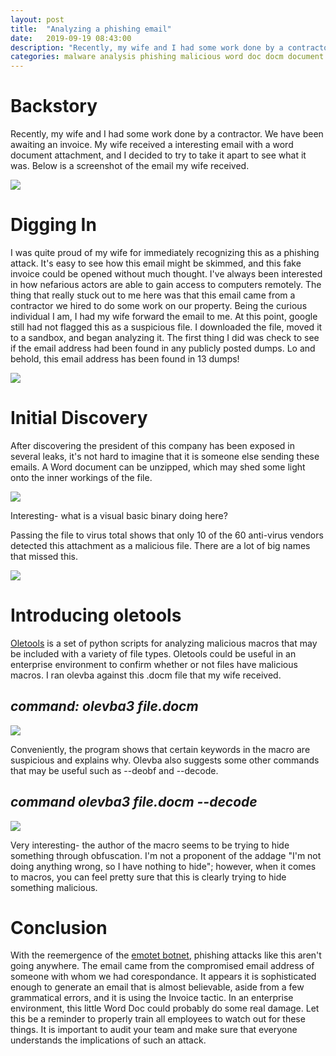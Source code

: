 ```yaml
---
layout: post
title:  "Analyzing a phishing email"
date:   2019-09-19 08:43:00
description: "Recently, my wife and I had some work done by a contractor. We have been awaiting an invoice. My wife received a interesting email with a word document attachment, and I decided to try to take it apart to see what it was."
categories: malware analysis phishing malicious word doc docm document
---
```


Backstory
=========

Recently, my wife and I had some work done by a contractor. We have been awaiting an invoice. My wife received a interesting email with a word document attachment,
and I decided to try to take it apart to see what it was.
Below is a screenshot of the email my wife received.

<img src="https://werdinfosec.com/images/2019-09-19/image1.png" class="centered" />

Digging In
============

I was quite proud of my wife for immediately recognizing this as a phishing attack. It's easy to see how this email might be skimmed, and this fake invoice could be opened without much thought.
I've always been interested in how nefarious actors are able to gain access to computers remotely.
The thing that really stuck out to me here was that this email came from a contractor we hired to do some work on our property. Being the curious individual I am, I had my wife forward the email to me.
At this point, google still had not flagged this as a suspicious file. I downloaded the file, moved it to a sandbox, and began analyzing it.
The first thing I did was check to see if the email address had been found in any publicly posted dumps.
Lo and behold, this email address has been found in 13 dumps!

<img src="https://werdinfosec.com/images/2019-09-19/image2.png" class="centered" />  

Initial Discovery
=================

After discovering the president of this company has been exposed in several leaks, it's not hard to imagine that it is someone else sending these emails.
A Word document can be unzipped, which may shed some light onto the inner workings of the file.

<img src="https://werdinfosec.com/images/2019-09-19/image3.png" class="centered" />

Interesting- what is a visual basic binary doing here?

Passing the file to virus total shows that only 10 of the 60 anti-virus vendors detected this attachment as a malicious file.
There are a lot of big names that missed this.

<img src="https://werdinfosec.com/images/2019-09-19/image4.png" class="centered" />

Introducing oletools
====================

[Oletools] is a set of python scripts for analyzing malicious macros that may be included with a variety of file types.
Oletools could be useful in an enterprise environment to confirm whether or not files have malicious macros.
I ran olevba against this .docm file that my wife received.

*command: olevba3 file.docm*
---------------------------
<img src="https://werdinfosec.com/images/2019-09-19/image5.png" class="centered" />

Conveniently, the program shows that certain keywords in the macro are suspicious and explains why. Olevba also suggests some other commands that may be useful such as --deobf and --decode.

*command olevba3 file.docm --decode*
------------------------------------
<img src="https://werdinfosec.com/images/2019-09-19/image6.png" class="centered" />

Very interesting- the author of the macro seems to be trying to hide something through obfuscation. I'm not a proponent of the addage "I'm not doing anything wrong, so I have nothing to hide";
however, when it comes to macros, you can feel pretty sure that this is clearly trying to hide something malicious.

Conclusion
==========

With the reemergence of the [emotet botnet], phishing attacks like this aren't going anywhere. The email came from the compromised email address of someone with whom we had corespondance.
It appears it is sophisticated enough to generate an email that is almost believable, aside from a few grammatical errors, and it is using the Invoice tactic.
In an enterprise environment, this little Word Doc could probably do some real damage. Let this be a reminder to properly train all employees to watch out for these things.
It is important to audit your team and make sure that everyone understands the implications of such an attack.

[oletools]: https://github.com/decalage2/oletools/wiki/Install
[emotet botnet]: https://en.wikipedia.org/wiki/Emotet
